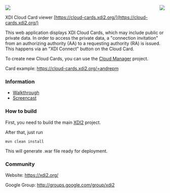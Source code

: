 <a href="http://projectdanube.org/" target="_blank"><img src="http://projectdanube.github.com/xdi2/images/projectdanube_logo.png" align="right"></a>
<img src="http://projectdanube.github.com/xdi2/images/logo64.png"><br>

XDI Cloud Card viewer [https://cloud-cards.xdi2.org/](https://cloud-cards.xdi2.org/)

This web application displays XDI Cloud Cards, which may include public or private data. In order to access the private data, a "connection invitation" from an
authorizing authority (AA) to a requesting authority (RA) is issued. This happens via an "XDI Connect" button on the Cloud Card.

To create new Cloud Cards, you can use the [Cloud Manager](https://github.com/projectdanube/xdi2-manager) project.

Card example: https://cloud-cards.xdi2.org/=andrepm

### Information

* [Walkthrough](https://github.com/projectdanube/xdi2-cloudcards/wiki/Walkthrough)
* [Screencast](https://github.com/projectdanube/xdi2-cloudcards/wiki/Screencast)

### How to build

First, you need to build the main [XDI2](https://github.com/projectdanube/xdi2) project.

After that, just run

    mvn clean install

This will generate .war file ready for deployment.

### Community

Website: https://xdi2.org/

Google Group: http://groups.google.com/group/xdi2
